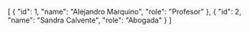 [
    {
        "id": 1,
        "name": "Alejandro Marquino",
        "role": "Profesor"
    },
    {
        "id": 2,
        "name": "Sandra Calvente",
        "role": "Abogada"
    }
]